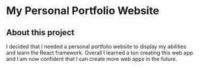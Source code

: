 # My Personal Portfolio Website
## About this project
I decided that I needed a personal portfolio website to display my abilities and learn the React framework.
Overall I learned a ton creating this web app and I am now confident that I can create more web apps in the future.